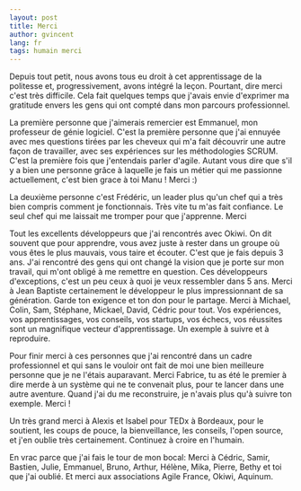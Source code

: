 ```yaml
---
layout: post
title: Merci
author: gvincent
lang: fr
tags: humain merci
---
```

Depuis tout petit, nous avons tous eu droit à cet apprentissage de la politesse et, progressivement, avons intégré la leçon.
Pourtant, dire merci c'est très difficile. Cela fait quelques temps que j'avais envie d'exprimer ma gratitude envers les
gens qui ont compté dans mon parcours professionnel.

<!--more-->

La première personne que j'aimerais remercier est Emmanuel, mon professeur de génie logiciel.
C'est la première personne que j'ai ennuyée avec mes questions tirées par les cheveux qui m'a fait découvrir
une autre façon de travailler, avec ses expériences sur les méthodologies SCRUM. C'est la première fois que j'entendais parler d'agile.
Autant vous dire que s'il y a bien une personne grâce à laquelle je fais un métier qui me passionne actuellement,
c'est bien grace à toi Manu ! Merci :)


La deuxième personne c'est Frédéric, un leader plus qu'un chef qui a très bien compris comment je fonctionnais.
Très vite tu m'as fait confiance. Le seul chef qui me laissait me tromper pour que j'apprenne. Merci

Tout les excellents développeurs que j'ai rencontrés avec Okiwi. On dit souvent que pour apprendre,
vous avez juste à rester dans un groupe où vous êtes le plus mauvais, vous taire et écouter. C'est que je fais depuis 3 ans.
J'ai rencontré des gens qui ont changé la vision que je porte sur mon travail, qui m'ont obligé à me remettre en question.
Ces développeurs d'exceptions, c'est un peu ceux à quoi je veux ressembler dans 5 ans.
Merci à Jean Baptiste certainement le développeur le plus impressionnant de sa génération. Garde ton exigence et ton don pour le partage.
Merci à Michael, Colin, Sam, Stéphane, Mickael, David, Cédric pour tout.
Vos expériences, vos apprentissages, vos conseils, vos startups, vos échecs, vos réussites sont un magnifique vecteur
d'apprentissage. Un exemple à suivre et à reproduire.

Pour finir merci à ces personnes que j'ai rencontré dans un cadre professionnel et qui sans le vouloir ont fait de moi
une bien meilleure personne que je ne l'étais auparavant.
Merci Fabrice, tu as été le premier à dire merde à un système qui ne te convenait plus, pour te lancer dans
une autre aventure. Quand j'ai du me reconstruire, je n'avais plus qu'à suivre ton exemple. Merci !

Un très grand merci à Alexis et Isabel pour TEDx à Bordeaux, pour le soutient, les coups de pouce, la bienveillance,
les conseils, l'open source, et j'en oublie très certainement. Continuez à croire en l'humain.

En vrac parce que j'ai fais le tour de mon bocal: Merci à Cédric, Samir, Bastien, Julie, Emmanuel, Bruno, Arthur,
 Hélène, Mika, Pierre, Bethy et toi que j'ai oublié. Et merci aux associations Agile France, Okiwi, Aquinum.
